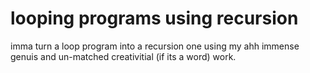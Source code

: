 # looping programs using recursion
 imma turn a loop program into a recursion one using my ahh immense genuis and un-matched creativitial (if its a word) work.
 
